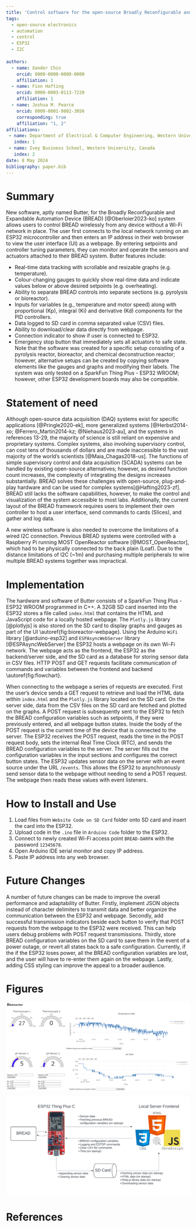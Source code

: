 ```yaml
---
title: 'Control software for the open-source Broadly Reconfigurable and Expandable Automation Device (BREAD) System'
tags:
  - open-source electronics
  - automation
  - control
  - ESP32
  - I2C

authors:
  - name: Xander Chin
    orcid: 0000-0000-0000-0000
    affiliation: 1
  - name: Finn Hafting
    orcid: 0000-0003-0113-7220
    affiliation: 1
  - name: Joshua M. Pearce
    orcid: 0000-0001-9802-3056
    corresponding: true
    affiliation: "1, 2" 
affiliations:
 - name: Department of Electrical & Computer Engineering, Western University, Canada
   index: 1
 - name: Ivey Business School, Western University, Canada
   index: 2
date: 8 May 2024
bibliography: paper.bib
---
```


# Summary

New software, aptly named Butter, for the Broadly Reconfigurable and Expandable Automation Device (BREAD) [@Oberloier2023-ko] system  allows users to control BREAD wirelessly from any device without a Wi-Fi network in place. The user first connects to the local network running on an ESP32 microcontroller and then enters an IP address in their web browser to view the user interface (UI) as a webpage. By entering setpoints and controller tuning parameters, they can monitor and operate the sensors and actuators attached to their BREAD system. Butter features include:
- Real-time data tracking with scrollable and resizable graphs (e.g. temperature).
- Colour-changing gauges to quickly show real-time data and indicate values below or above desired setpoints (e.g. overheating).
- Ability to separate BREAD controls into separate sections (e.g. pyrolysis or bioreactor).
- Inputs for variables (e.g., temperature and motor speed) along with proportional (Kp),  integral (Ki) and derivative (Kd) components for the PID controllers.
- Data logged to SD card in comma separated value (CSV) files.
- Ability to download/clear data directly from webpage.
- Connection indicator to show if user is connected to ESP32.
- Emergency stop button that immediately sets all actuators to safe state.
Note that the software was created for a specific setup consisting of a pyrolysis reactor, bioreactor, and chemical deconstruction reactor; however, alternative setups can be created by copying software elements like the gauges and graphs and modifying their labels. The system was only tested on a SparkFun Thing Plus - ESP32 WROOM; however, other ESP32 development boards may also be compatible.

# Statement of need

Although open-source data acquisition (DAQ) systems exist for specific applications [@Pringle2020-ek], more generalized systems [@Herbst2014-xo; @Ferrero_Martin2014-kz; @Niehaus2023-au], and the systems in references 13-29, the majority of science is still reliant on expensive and proprietary systems. Complex systems, also involving supervisory control, can cost tens of thousands of dollars and are made inaccessible to the vast majority of the world’s scientists [@Maia_Chagas2018-us]. The functions of simple supervisory control and data acquisition (SCADA) systems can be handled by existing open-source alternatives; however, as desired function count increases, the complexity of integrating the designs increases substantially. BREAD solves these challenges with open-source, plug-and-play hardware and can be used for complex systems[@Hafting2023-zf]. BREAD still lacks the software capabilities, however, to make the control and visualization of the system accessible to most labs. Additionally, the current layout of the BREAD framework requires users to implement their own controller to host a user interface, send commands to cards (Slices), and gather and log data.

A new wireless software is also needed to overcome the limitations of a wired I2C connection. Previous BREAD systems were controlled with a Raspberry Pi running MOST OpenReactor software [@MOST_OpenReactor], which had to be physically connected to the back plain (Loaf). Due to the distance limitations of I2C (~1m) and purchasing multiple peripherals to wire multiple BREAD systems together was impractical. 

# Implementation

The hardware and software of Butter consists of a SparkFun Thing Plus - ESP32 WROOM programmed in C++. A 32GB SD card inserted into the ESP32 stores a file called `index.html` that contains the HTML and JavaScript code for a locally hosted webpage. The `Plotly.js` library [@plotlyjs] is also stored on the SD card to display graphs and gauges as part of the UI \autoref{fig:bioreactor-webpage}. Using the Arduino `WiFi` library [@arduino-esp32] and `ESPAsyncWebServer` library [@ESPAsyncWebServer] the ESP32 hosts a webpage on its own Wi-Fi network. The webpage acts as the frontend, the ESP32 as the backend/server side, and the SD card as a database for storing sensor data in CSV files. HTTP POST and GET requests facilitate communication of commands and variables between the frontend and backend \autoref{fig:flowchart}. 

When connecting to the webpage a series of requests are executed. First the user’s device sends a GET request to retrieve and load the HTML data within `index.html` and the `Plotly.js` library located on the SD card. On the server side, data from the CSV files on the SD card are fetched and plotted on the graphs. A POST request is subsequently sent to the ESP32 to fetch the BREAD configuration variables such as setpoints, if they were previously entered, and all webpage button states. Inside the body of the POST request is the current time of the device that is connected to the server. The ESP32 receives the POST request, reads the time in the POST request body, sets the internal Real Time Clock (RTC), and sends the BREAD configuration variables to the server. The server fills out the configuration variables in the input sections and configures the correct button states. The ESP32 updates sensor data on the server with an event source under the URL `/events`. This allows the ESP32 to asynchronously send sensor data to the webpage without needing to send a POST request. The webpage then reads these values with event listeners.

# How to Install and Use

1.  Load files from `Website Code on SD Card` folder onto SD card and insert the card into the ESP32.
2.  Upload code in the `.ino` file in `Arduino Code` folder to the ESP32.
3.	Connect to newly created Wi-Fi access point `BREAD-DARPA` with the password `12345678`.
4.	Open Arduino IDE serial monitor and copy IP address.
5.	Paste IP address into any web browser.

# Future Changes

A number of future changes can be made to improve the overall performance and adaptability of Butter. Firstly, implement JSON objects instead of character delimiters to transmit data and better organize the communication between the ESP32 and webpage. Secondly, add successful transmission indicators beside each button to verify that POST requests from the webpage to the ESP32 were received. This can help users debug problems with POST request transmissions. Thirdly, store BREAD configuration variables on the SD card to save them in the event of a power outage, or revert all states back to a safe configuration. Currently, if the if the ESP32 loses power, all the BREAD configuration variables are lost, and the user will have to re-enter them again on the webpage. Lastly, adding  CSS styling can improve the appeal to a broader audience. 

# Figures

![Open-source bioreactor webpage section screenshot.\label{fig:bioreactor-webpage}](bioreactor-webpage.png)

![Flowchart of communication between the ESP32 and the locally hosted server.\label{fig:flowchart}](flowchart.png)

# References